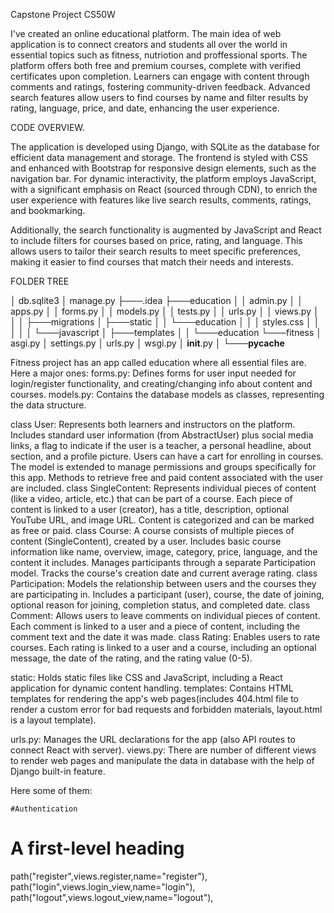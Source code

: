 Capstone Project CS50W

I've created an online educational platform.
The main idea of web application is to connect creators and students all over the world in essential topics such as fitness, nutriotion and proffessional sports.
The platform offers both free and premium courses, complete with verified certificates upon completion. Learners can engage with content through comments and ratings, fostering community-driven feedback. Advanced search features allow users to find courses by name and filter results by rating, language, price, and date, enhancing the user experience.

CODE OVERVIEW.

The application is developed using Django, with SQLite as the database for efficient data management and storage. The frontend is styled with CSS and enhanced with Bootstrap for responsive design elements, such as the navigation bar. For dynamic interactivity, the platform employs JavaScript, with a significant emphasis on React (sourced through CDN), to enrich the user experience with features like live search results, comments, ratings, and bookmarking.

Additionally, the search functionality is augmented by JavaScript and React to include filters for courses based on price, rating, and language. This allows users to tailor their search results to meet specific preferences, making it easier to find courses that match their needs and interests.


FOLDER TREE


│   db.sqlite3
│   manage.py
├───.idea
├───education
    │   │   admin.py
│   │   apps.py
│   │   forms.py
│   │   models.py
│   │   tests.py
│   │   urls.py
│   │   views.py
│   │
│   ├───migrations
│   ├───static
│   │   └───education
│   │       │   styles.css
│   │       │
│   │       └───javascript
│   ├───templates
│   │   └───education
└───fitness
    │   asgi.py
    │   settings.py
    │   urls.py
    │   wsgi.py
    │   __init__.py
    │
    └───__pycache__

Fitness project has an app called education where all essential files are. 
Here a major ones:
forms.py: Defines forms for user input needed for login/register functionality, and creating/changing info about content and courses.
models.py: Contains the database models as classes, representing the data structure.

  class User:
Represents both learners and instructors on the platform.
Includes standard user information (from AbstractUser) plus social media links, a flag to indicate if the user is a teacher, a personal headline, about section, and a profile picture.
Users can have a cart for enrolling in courses.
The model is extended to manage permissions and groups specifically for this app.
Methods to retrieve free and paid content associated with the user are included.
  class SingleContent:
Represents individual pieces of content (like a video, article, etc.) that can be part of a course.
Each piece of content is linked to a user (creator), has a title, description, optional YouTube URL, and image URL.
Content is categorized and can be marked as free or paid.
  class Course:
A course consists of multiple pieces of content (SingleContent), created by a user.
Includes basic course information like name, overview, image, category, price, language, and the content it includes.
Manages participants through a separate Participation model.
Tracks the course's creation date and current average rating.
  class Participation:
Models the relationship between users and the courses they are participating in.
Includes a participant (user), course, the date of joining, optional reason for joining, completion status, and completed date.
  class Comment:
Allows users to leave comments on individual pieces of content.
Each comment is linked to a user and a piece of content, including the comment text and the date it was made.
 class Rating:
Enables users to rate courses.
Each rating is linked to a user and a course, including an optional message, the date of the rating, and the rating value (0-5).

static:	Holds static files like CSS and JavaScript, including a React application for dynamic content handling.
templates: Contains HTML templates for rendering the app's web pages(includes 404.html file to render a custom error for bad requests and forbidden materials, layout.html is a layout template).

urls.py: Manages the URL declarations for the app (also API routes to connect React with server).
views.py: There are number of different views to render web pages and manipulate the data in database with the help of Django built-in feature.

Here some of them:

`#Authentication`
# A first-level heading
path("register",views.register,name="register"),
path("login",views.login_view,name="login"),
path("logout",views.logout_view,name="logout"),


